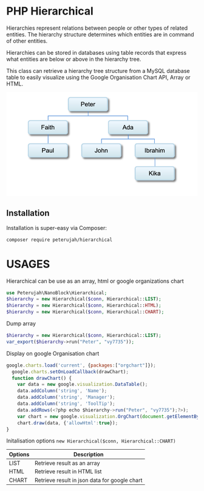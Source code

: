 # PHP Hierarchical 

Hierarchies represent relations between people or other types of related entities. The hierarchy structure determines which entities are in command of other entities.

Hierarchies can be stored in databases using table records that express what entities are below or above in the hierarchy tree.

This class can retrieve a hierarchy tree structure from a MySQL database table to easily visualize using the Google Organisation Chart API, Array or HTML.


![alt text](https://github.com/peterujah/Hierarchical/blob/c0fcb5bc6be51763ae3a04d04e56694d682b7ec5/Screen%20Shot%202021-10-01%20at%206.12.50%20AM.png)

## Installation

Installation is super-easy via Composer:
```md
composer require peterujah/hierarchical
```

# USAGES

Hierarchical can be use as an array, html or google organizations chart

  ```php 
  use Peterujah\NanoBlock\Hierarchical;
  $hierarchy = new Hierarchical($conn, Hierarchical::LIST);
  $hierarchy = new Hierarchical($conn, Hierarchical::HTML);
  $hierarchy = new Hierarchical($conn, Hierarchical::CHART);
  ```
  
  Dump array 
  
   ```php 
   $hierarchy = new Hierarchical($conn, Hierarchical::LIST);
   var_export($hierarchy->run("Peter", "vy7735"));
   ```
   
   Display on google Organisation chart
  
  ```javascript
  google.charts.load('current', {packages:["orgchart"]});
	google.charts.setOnLoadCallback(drawChart);
	function drawChart() {
      var data = new google.visualization.DataTable();
      data.addColumn('string', 'Name');
      data.addColumn('string', 'Manager');
      data.addColumn('string', 'ToolTip');
      data.addRows(<?php echo $hierarchy->run("Peter", "vy7735");?>);
      var chart = new google.visualization.OrgChart(document.getElementById('chart_div'));
      chart.draw(data, {'allowHtml':true});
}
```

Initalisation options `new Hierarchical($conn, Hierarchical::CHART)`

| Options         | Description                                                                         |
|-----------------|-------------------------------------------------------------------------------------|
| LIST            | Retrieve result as an array                                                         |
| HTML            | Retrieve result in HTML list                                                        |
| CHART           | Retrieve result in json data for google chart                                       |

